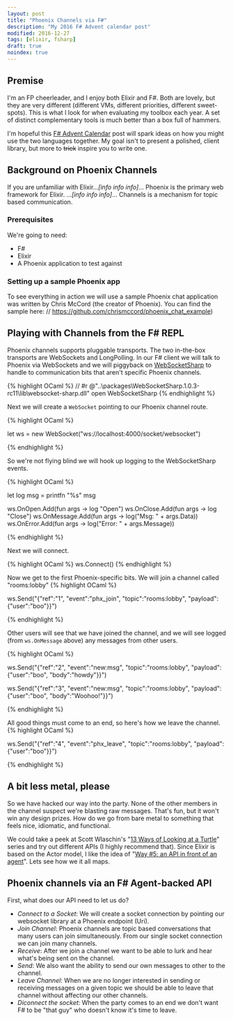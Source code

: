 ```yaml
---
layout: post
title: "Phoenix Channels via F#"
description: "My 2016 F# Advent calendar post"
modified: 2016-12-27
tags: [elixir, fsharp]
draft: true
noindex: true
---
```

## Premise

I'm an FP cheerleader, and I enjoy both Elixir and F#. Both are lovely, but they are very different (different VMs, different priorities, different sweet-spots). This is what I look for when evaluating my toolbox each year. A set of distinct complementary tools is much better than a box full of hammers.

I'm hopeful this [F# Advent Calendar](https://sergeytihon.wordpress.com/2016/10/23/f-advent-calendar-in-english-2016/) post will spark ideas on how you might use the two languages together. My goal isn't to present a polished, client library, but more to ~~trick~~ inspire you to write one.

## Background on Phoenix Channels
If you are unfamiliar with Elixir..._[info info info]_... Phoenix is the primary web framework for Elixir. ..._[info info info]_... Channels is a mechanism for topic based communication.

### Prerequisites
We're going to need:
* F#
* Elixir
* A Phoenix application to test against

### Setting up a sample Phoenix app
To see everything in action we will use a sample Phoenix chat application was written by Chris McCord (the creator of Phoenix). You can find the sample here:
// https://github.com/chrismccord/phoenix_chat_example)


## Playing with Channels from the F# REPL

Phoenix channels supports pluggable transports. The two in-the-box transports are WebSockets and LongPolling. In our F# client we will talk to Phoenix via WebSockets and we will piggyback on [WebSocketSharp](https://www.nuget.org/packages/WebSocketSharp) to handle to communication bits that aren't specific Phoenix channels.

{% highlight OCaml %}
// #r @"..\packages\WebSocketSharp.1.0.3-rc11\lib\websocket-sharp.dll"
open WebSocketSharp
{% endhighlight %}

Next we will create a `WebSocket` pointing to our Phoenix channel route.

{% highlight OCaml %}

let ws = new WebSocket("ws://localhost:4000/socket/websocket")

{% endhighlight %}

So we're not flying blind we will hook up logging to the WebSocketSharp events.

{% highlight OCaml %}

let log msg = printfn "%s" msg

ws.OnOpen.Add(fun args -> log "Open")
ws.OnClose.Add(fun args -> log "Close")
ws.OnMessage.Add(fun args -> log("Msg: " + args.Data))
ws.OnError.Add(fun args -> log("Error: " + args.Message))

{% endhighlight %}

Next we will connect.

{% highlight OCaml %}
ws.Connect()
{% endhighlight %}

Now we get to the first Phoenix-specific bits. We will join a channel called "rooms:lobby"
{% highlight OCaml %}

ws.Send("{\"ref\":\"1\", \"event\":\"phx_join\", \"topic\":\"rooms:lobby\",
\"payload\":{\"user\":\"boo\"}}")

{% endhighlight %}

Other users will see that we have joined the channel, and we will see logged (from `ws.OnMessage` above) any messages from other users.

{% highlight OCaml %}

ws.Send("{\"ref\":\"2\", \"event\":\"new:msg\", \"topic\":\"rooms:lobby\",
\"payload\":{\"user\":\"boo\", \"body\":\"howdy\"}}")

ws.Send("{\"ref\":\"3\", \"event\":\"new:msg\", \"topic\":\"rooms:lobby\",
 \"payload\":{\"user\":\"boo\", \"body\":\"Woohoo!\"}}")

{% endhighlight %}

All good things must come to an end, so here's how we leave the channel.
{% highlight OCaml %}

ws.Send("{\"ref\":\"4\", \"event\":\"phx_leave\", \"topic\":\"rooms:lobby\",
\"payload\":{\"user\":\"boo\"}}")

{% endhighlight %}

## A bit less metal, please

So we have hacked our way into the party. None of the other members in the channel suspect we're blasting raw messages. That's fun, but it won't win any design prizes. How do we go from bare metal to something that feels nice, idiomatic, and functional.

We could take a peek at Scott Wlaschin's "[13 Ways of Looking at a Turtle](http://fsharpforfunandprofit.com/posts/13-ways-of-looking-at-a-turtle/)" series and try out different APIs (I highly recommend that). Since Elixir is based on the Actor model, I like the idea of "[Way #5: an API in front of an agent](https://fsharpforfunandprofit.com/posts/13-ways-of-looking-at-a-turtle/#way5)". Lets see how we it all maps.

## Phoenix channels via an F# Agent-backed API
First, what does our API need to let us do?

* _Connect to a Socket_: We will create a socket connection by pointing our websocket library at a Phoenix endpoint (Uri).
* _Join Channel_: Phoenix channels are topic based conversations that many users can join simultaneously. From our single socket connection we can join many channels.
* _Receive_: After we join a channel we want to be able to lurk and hear what's being sent on the channel.
* _Send_: We also want the ability to send our own messages to other to the channel.
* _Leave Channel_: When we are no longer interested in sending or receiving messages on a given topic we should be able to leave that channel without affecting our other channels.
* _Diconnect the socket_: When the party comes to an end we don't want F# to be "that guy" who doesn't know it's time to leave.
